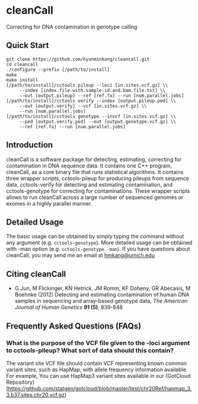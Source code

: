 # cleanCall
Correcting for DNA contamination in genotype calling

## Quick Start
   	git clone https://github.com/hyunminkang/cleancall.git
   	cd cleancall
   	./configure --prefix [/path/to/install]
   	make
   	make install
   	[/path/to/install]/cctools pileup --loci [in.sites.vcf.gz] \\
	     --index [index.file.with.sample.id.and.bam.file.txt] \\
	     --out [output.pileup] --ref [ref.fa] --run [num.parallel.jobs]
   	[/path/to/install]/cctools verify --index [output.pileup.ped] \\
	     --out [output.verify] --vcf [in.sites.vcf.gz] \\
	     --run [num.parallel.jobs]
   	[/path/to/install]/cctools genotype --invcf [in.sites.vcf.gz] \\
	     --ped [output.verify.ped] --out [output.genotype.vcf.gz] \\
	     --ref [ref.fa] --run [num.parallel.jobs]

## Introduction

cleanCall is a software package for detecting, estimating, correcting for contamination in DNA sequence data. It contains one C++ program, cleanCall, as a core binary file that runs statistical algorithms. It contains three wrapper scripts, cctools-pileup for producing pileups from sequence data, cctools-verify for detecting and estimating contamination, and cctools-genotype for correcting for contaminations. These wrapper scripts allows to run cleanCall across a large number of sequenced genomes or exomes in a highly parallel manner.

## Detailed Usage

The basic usage can be obtained by simply typing the command without any argument (e.g. `cctools-genotype`). More detailed usage can be obtained with -man option (e.g. `cctools-genotype -man`). If you have questions about cleanCall, you may send me an email at hmkang@umich.edu

## Citing cleanCall

* G Jun, M Flickinger, KN Hetrick, JM Romm, KF Doheny, GR Abecasis, M Boehnke (2012) Detecting and estimating contamination of human DNA samples in sequencing and array-based genotype data, *The American Journal of Human Genetics* **91 (5)**, 839-848

## Frequently Asked Questions (FAQs)

### What is the purpose of the VCF file given to the -loci argument to cctools-pileup? What sort of data should this contain?

The variant site VCF file should contain VCF representing known common variant sites, such as HapMap, with allele frequency information available. For example, You can use HapMap3 variant sites available in our (GotCloud Repository)[https://github.com/statgen/gotcloud/blob/master/test/chr20Ref/hapmap_3.3.b37.sites.chr20.vcf.gz)
